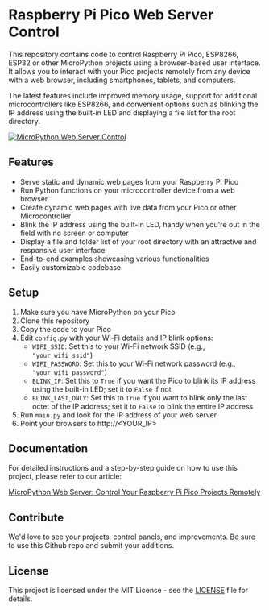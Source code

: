 # Raspberry Pi Pico Web Server Control

This repository contains code to control Raspberry Pi Pico, ESP8266, ESP32 or other MicroPython projects using a browser-based user interface. It allows you to interact with your Pico projects remotely from any device with a web browser, including smartphones, tablets, and computers.

The latest features include improved memory usage, support for additional microcontrollers like ESP8266, and convenient options such as blinking the IP address using the built-in LED and displaying a file list for the root directory.

[![MicroPython Web Server Control](https://gurgleapps.com/assets/image-c/57/57b4760a0b877276a836a75bd107f158576c23b4.webp)](https://gurgleapps.com/learn/projects/micropython-web-server-control-raspberry-pi-pico-projects)

## Features

- Serve static and dynamic web pages from your Raspberry Pi Pico
- Run Python functions on your microcontroller device from a web browser
- Create dynamic web pages with live data from your Pico or other Microcontroller
- Blink the IP address using the built-in LED, handy when you're out in the field with no screen or computer
- Display a file and folder list of your root directory with an attractive and responsive user interface
- End-to-end examples showcasing various functionalities
- Easily customizable codebase

## Setup

1. Make sure you have MicroPython on your Pico
2. Clone this repository
3. Copy the code to your Pico
4. Edit `config.py` with your Wi-Fi details and IP blink options:
   - `WIFI_SSID`: Set this to your Wi-Fi network SSID (e.g., `"your_wifi_ssid"`)
   - `WIFI_PASSWORD`: Set this to your Wi-Fi network password (e.g., `"your_wifi_password"`)
   - `BLINK_IP`: Set this to `True` if you want the Pico to blink its IP address using the built-in LED; set it to `False` if not
   - `BLINK_LAST_ONLY`: Set this to `True` if you want to blink only the last octet of the IP address; set it to `False` to blink the entire IP address
5. Run `main.py` and look for the IP address of your web server
6. Point your browsers to http://<YOUR_IP>


## Documentation

For detailed instructions and a step-by-step guide on how to use this project, please refer to our article:

[MicroPython Web Server: Control Your Raspberry Pi Pico Projects Remotely](https://gurgleapps.com/learn/projects/micropython-web-server-control-raspberry-pi-pico-projects)

## Contribute

We'd love to see your projects, control panels, and improvements. Be sure to use this Github repo and submit your additions.

## License

This project is licensed under the MIT License - see the [LICENSE](LICENSE) file for details.
